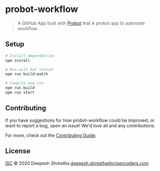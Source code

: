 # probot-workflow

> A GitHub App built with [Probot](https://github.com/probot/probot) that A probot app to automate workflow.

## Setup

```sh
# Install dependencies
npm install

# Run with hot reload
npm run build:watch

# Compile and run
npm run build
npm run start
```

## Contributing

If you have suggestions for how probot-workflow could be improved, or want to report a bug, open an issue! We'd love all and any contributions.

For more, check out the [Contributing Guide](CONTRIBUTING.md).

## License

[ISC](LICENSE) © 2020 Deepesh Shrestha <deepesh.shrestha@crisprcoders.com>
